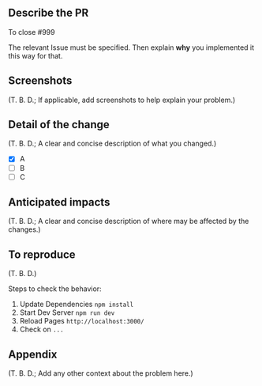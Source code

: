 ## Describe the PR

To close #999

The relevant Issue must be specified.
Then explain **why** you implemented it this way for that.

## Screenshots

(T. B. D.; If applicable, add screenshots to help explain your problem.)

## Detail of the change

(T. B. D.; A clear and concise description of what you changed.)

- [x] A
- [ ] B
- [ ] C

## Anticipated impacts

(T. B. D.; A clear and concise description of where may be affected by the changes.)

## To reproduce

(T. B. D.)

Steps to check the behavior:

1. Update Dependencies `npm install`
1. Start Dev Server `npm run dev`
1. Reload Pages `http://localhost:3000/`
1. Check on `...`

## Appendix

(T. B. D.; Add any other context about the problem here.)
